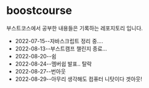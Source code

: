 # boostcourse

부스트코스에서 공부한 내용들은 기록하는 레포지토리 입니다.

* 2022-07-15--자바스크립트 정리 중....
* 2022-08-13--부스트캠프 챌린지 종료...
* 2022-08-20--쉼
* 2022-08-24--멤버쉽 발표.. 탈락
* 2022-08-27--번아웃
* 2022-08-29--아무리 생각해도 컴퓨터 니탓이다 겟아웃!
